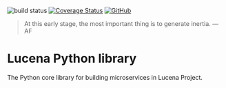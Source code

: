 ![build status](https://api.travis-ci.com/lucenaproject/lucena.svg?branch=master)
[![Coverage Status](https://coveralls.io/repos/github/lucenaproject/lucena/badge.svg?branch=master&service=github)](https://coveralls.io/github/lucenaproject/lucena?branch=master&service=github)
[![GitHub](https://img.shields.io/github/license/mashape/apistatus.svg)](https://opensource.org/licenses/MIT)


>
> At this early stage, the most important thing is to generate inertia.
> —AF
>

# Lucena Python library


The Python core library for building microservices in Lucena Project.
